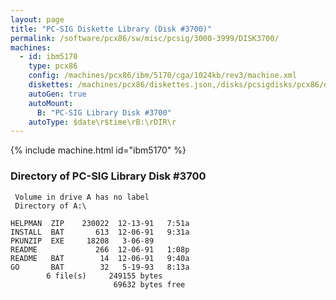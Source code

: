 ```yaml
---
layout: page
title: "PC-SIG Diskette Library (Disk #3700)"
permalink: /software/pcx86/sw/misc/pcsig/3000-3999/DISK3700/
machines:
  - id: ibm5170
    type: pcx86
    config: /machines/pcx86/ibm/5170/cga/1024kb/rev3/machine.xml
    diskettes: /machines/pcx86/diskettes.json,/disks/pcsigdisks/pcx86/diskettes.json
    autoGen: true
    autoMount:
      B: "PC-SIG Library Disk #3700"
    autoType: $date\r$time\rB:\rDIR\r
---
```


{% include machine.html id="ibm5170" %}

### Directory of PC-SIG Library Disk #3700

     Volume in drive A has no label
     Directory of A:\

    HELPMAN  ZIP    230022  12-13-91   7:51a
    INSTALL  BAT       613  12-06-91   9:31a
    PKUNZIP  EXE     18208   3-06-89
    README             266  12-06-91   1:08p
    README   BAT        14  12-06-91   9:40a
    GO       BAT        32   5-19-93   8:13a
            6 file(s)     249155 bytes
                           69632 bytes free
